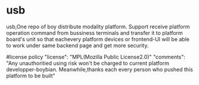 # usb
usb,One repo of boy distribute modality platform. Support receive platform operation command from bussiness terminals and transfer it to platform board's unit so that eachevery platform devices or frontend-UI will be able to work under same backend page and get more security.

#license policy
"license": "MPL(Mozilla Public License2.0)"
"comments": "Any unauthoritied using risk won't be charged to current platform developper-boybian. Meanwhile,thanks each every person who pushed this platform to be built"
